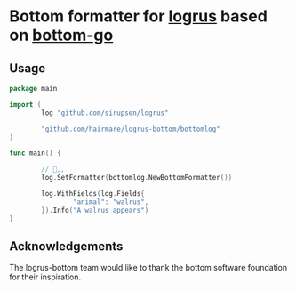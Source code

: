 # Bottom formatter for [logrus](https://github.com/sirupsen/logrus) based on [bottom-go](https://github.com/bottom-software-foundation/bottom-go)

## Usage

```go
package main

import (
        log "github.com/sirupsen/logrus"

        "github.com/hairmare/logrus-bottom/bottomlog"
)

func main() {

        // 🥺,,
        log.SetFormatter(bottomlog.NewBottomFormatter())

        log.WithFields(log.Fields{
                "animal": "walrus",
        }).Info("A walrus appears")
}
```

## Acknowledgements

The logrus-bottom team would like to thank the bottom software foundation for their inspiration.
